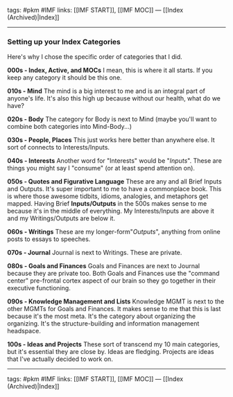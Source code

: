 tags: #pkm #IMF
links: [[IMF START]], [[IMF MOC]] — [[Index (Archived)|Index]]

---
### Setting up your Index Categories
Here's why I chose the specific order of categories that I did. 

**000s - Index, Active, and MOCs**
I mean, this is where it all starts. If you keep any category it should be this one. 

**010s - Mind**
The mind is a big interest to me and is an integral part of anyone's life. It's also this high up because without our health, what do we have?

**020s - Body** 
The category for Body is next to Mind (maybe you'll want to combine both categories into Mind-Body...)

**030s - People, Places**
This just works here better than anywhere else. It sort of connects to Interests/Inputs.

**040s - Interests**
Another word for "Interests" would be "*Inputs*". These are things you might say I "consume" (or at least spend attention on).

**050s - Quotes and Figurative Language**
These are any and all Brief Inputs and Outputs. It's super important to me to have a commonplace book. This is where those awesome tidbits, idioms, analogies, and metaphors get mapped. Having Brief **Inputs/Outputs** in the 500s makes sense to me because it's in the middle of everything. My Interests/Inputs are above it and my Writings/Outputs are below it.

**060s - Writings**
These are my longer-form"*Outputs*", anything from online posts to essays to speeches.

**070s - Journal**
Journal is next to Writings. These are private.

**080s - Goals and Finances** 
Goals and Finances are next to Journal because they are private too. Both Goals and Finances use the "command center" pre-frontal cortex aspect of our brain so they go together in their executive functioning.

**090s - Knowledge Management and Lists**
Knowledge MGMT is next to the other MGMTs for Goals and Finances. It makes sense to me that this is last because it's the most meta. It's the category about organizing the organizing. It's the structure-building and information management headspace. 

**100s - Ideas and Projects**
These sort of transcend my 10 main categories, but it's essential they are close by. Ideas are fledging. Projects are ideas that I've actually decided to work on. 

---
tags: #pkm #IMF
links: [[IMF START]], [[IMF MOC]] — [[Index (Archived)|Index]]